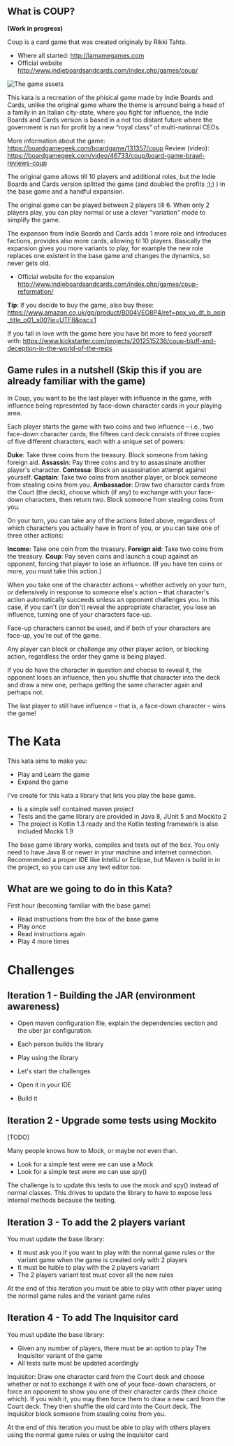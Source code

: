 ## What is COUP?

**(Work in progress)**

Coup is a card game that was created originaly by Rikki Tahta.

* Where all started: http://lamamegames.com
* Official website http://www.indieboardsandcards.com/index.php/games/coup/

![The game assets](https://github.com/franferri/my-codingdojos-katas/blob/master/kata-coup/img/coup_the_game.jpg)

This kata is a recreation of the phisical game made by Indie Boards and Cards, unlike the original game where the theme is arround being a head of a family in an Italian city-state, where you fight for influence, the Indie Boards and Cards version is based in a not too distant future where the government is run for profit by a new “royal class” of multi-national CEOs.

More information about the game: https://boardgamegeek.com/boardgame/131357/coup
Review (video): https://boardgamegeek.com/video/46733/coup/board-game-brawl-reviews-coup

The original game allows till 10 players and additional roles, but the Indie Boards and Cards version splitted the game (and doubled the profits ;);) ) in the base game and a handful expansion.

The original game can be played between 2 players till 6.
When only 2 players play, you can play normal or use a clever "variation" mode to simplify the game.

The expanson from Indie Boards and Cards adds 1 more role and introduces factions, provides also more cards, allowing til 10 players. Basically the expansion gives you more variants to play, for example the new role replaces one existent in the base game and changes the dynamics, so never gets old.

* Official website for the expansion http://www.indieboardsandcards.com/index.php/games/coup-reformation/

**Tip**: If you decide to buy the game, also buy these: https://www.amazon.co.uk/gp/product/B004VEO8P4/ref=ppx_yo_dt_b_asin_title_o01_s00?ie=UTF8&psc=1

If you fall in love with the game here you have bit more to feed yourself with: https://www.kickstarter.com/projects/2012515236/coup-bluff-and-deception-in-the-world-of-the-resis

## Game rules in a nutshell (Skip this if you are already familiar with the game)

In Coup, you want to be the last player with influence in the game, with influence being represented by face-down character cards in your playing area.

Each player starts the game with two coins and two influence – i.e., two face-down character cards; the fifteen card deck consists of three copies of five different characters, each with a unique set of powers:

**Duke**: Take three coins from the treasury. Block someone from taking foreign aid.
**Assassin**: Pay three coins and try to assassinate another player's character.
**Contessa**: Block an assassination attempt against yourself.
**Captain**: Take two coins from another player, or block someone from stealing coins from you.
**Ambassador**: Draw two character cards from the Court (the deck), choose which (if any) to exchange with your face-down characters, then return two. Block someone from stealing coins from you.

On your turn, you can take any of the actions listed above, regardless of which characters you actually have in front of you, or you can take one of three other actions:

**Income**: Take one coin from the treasury.
**Foreign aid**: Take two coins from the treasury.
**Coup**: Pay seven coins and launch a coup against an opponent, forcing that player to lose an influence. (If you have ten coins or more, you must take this action.)

When you take one of the character actions – whether actively on your turn, or defensively in response to someone else's action – that character's action automatically succeeds unless an opponent challenges you. In this case, if you can't (or don't) reveal the appropriate character, you lose an influence, turning one of your characters face-up.

Face-up characters cannot be used, and if both of your characters are face-up, you're out of the game.

Any player can block or challenge any other player action, or blocking action, regardless the order they game is being played.

If you do have the character in question and choose to reveal it, the opponent loses an influence, then you shuffle that character into the deck and draw a new one, perhaps getting the same character again and perhaps not.

The last player to still have influence – that is, a face-down character – wins the game!

# The Kata

This kata aims to make you:
* Play and Learn the game
* Expand the game

I've create for this kata a library that lets you play the base game.
* Is a simple self contained maven project
* Tests and the game library are provided in Java 8, JUnit 5 and Mockito 2
* The project is Kotlin 1.3 ready and the Kotlin testing framework is also included Mockk 1.9

The base game library works, compiles and tests out of the box.
You only need to have Java 8 or newer in your machine and internet connection.
Recommended a proper IDE like IntelliJ or Eclipse, but Maven is build in in the project, so you can use any text editor too.

## What are we going to do in this Kata?

First hour (becoming familiar with the base game)
* Read instructions from the box of the base game
* Play once
* Read instructions again
* Play 4 more times

# Challenges

## Iteration 1 - Building the JAR (environment awareness)

* Open maven configuration file, explain the dependencies section and the uber jar configuration.
* Each person builds the library
* Play using the library
* Let's start the challenges

* Open it in your IDE
* Build it

## Iteration 2 - Upgrade some tests using Mockito

[TODO]

Many people knows how to Mock, or maybe not even than.
* Look for a simple test were we can use a Mock
* Look for a simple test were we can use spy()

The challenge is to update this tests to use the mock and spy() instead of normal classes.
This drives to update the library to have to expose less internal methods because the testing.

## Iteration 3 - To add the 2 players variant

You must update the base library:
* It must ask you if you want to play with the normal game rules or the variant game when the game is created only with 2 players
* It must be hable to play with the 2 players variant
* The 2 players variant test must cover all the new rules

At the end of this iteration you must be able to play with other player using the normal game rules and the variant game rules

## Iteration 4 - To add The Inquisitor card

You must update the base library:
* Given any number of players, there must be an option to play The Inquisitor variant of the game
* All tests suite must be updated acordingly

Inquisitor: Draw one character card from the Court deck and choose whether or not to exchange it with one of your face-down characters, or force an opponent to show you one of their character cards (their choice which). If you wish it, you may then force them to draw a new card from the Court deck. They then shuffle the old card into the Court deck.
The Inquisitor block someone from stealing coins from you.

At the end of this iteration you must be able to play with others players using the normal game rules or using the inquisitor card





